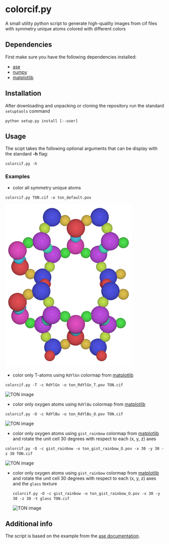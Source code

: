 # colorcif.py

A small utility python script to generate high-quality images from cif files
with symmetry unique atoms colored with different colors


## Dependencies

First make sure you have the following dependencies installed:

* [ase](https://wiki.fysik.dtu.dk/ase/)
* [numpy](http://www.numpy.org/)
* [matplotlib]

## Installation

After downloading and unpacking or cloning the repository run the standard
`setuptools` command

```
python setup.py install [--user]
```

## Usage

The scipt takes the following optional arguments that can be display with the
standard **-h** flag:

```
colorcif.py -h
```

### Examples

* color all symmetry unique atoms

```
colorcif.py TON.cif -o ton_default.pov
```

  ![TON image][ton_default]

* color only T-atoms using `RdYlGn` colormap from [matplotlib]

```
colorcif.py -T -c RdYlGn -o ton_RdYlGn_T.pov TON.cif
```

  ![TON image][ton_RdYlGn_T]

* color only oxygen atoms using `RdYlBu` colormap from [matplotlib]

```
colorcif.py -O -c RdYlBu -o ton_RdYlBu_O.pov TON.cif
```

  ![TON image][ton_RdYlBu_O]

* color only oxygen atoms using `gist_rainbow` colormap from [matplotlib] and
rotate the unit cell 30 degrees with respect to each (x, y, z) axes

```
colorcif.py -O -c gist_rainbow -o ton_gist_rainbow_O.pov -x 30 -y 30 -z 30 TON.cif
```

  ![TON image][ton_gist_rainbow_O]

* color only oxygen atoms using `gist_rainbow` colormap from [matplotlib] and
rotate the unit cell 30 degrees with respect to each (x, y, z) axes and the
`glass` texture

  ```
  colorcif.py -O -c gist_rainbow -o ton_gist_rainbow_O.pov -x 30 -y 30 -z 30 -t glass TON.cif
  ```

  ![TON image][ton_gist_rainbow_glass_O]

[ton_default]: example/gfx/ton_default.png "TON default all atoms"
[ton_RdYlGn_T]: https://bytebucket.org/lukaszmentel/colorcif/raw/tip/example/gfx/ton_RdYlGn_T.png "TON RdYlGn T-atoms"
[ton_RdYlBu_O]: https://bytebucket.org/lukaszmentel/colorcif/raw/tip/example/gfx/ton_RdYlBu_O.png "TON RdYlbu O-atoms"
[ton_gist_rainbow_O]: https://bytebucket.org/lukaszmentel/colorcif/raw/tip/example/gfx/ton_gist_rainbow_O.png "TON gist_rainbow O-atoms"
[ton_gist_rainbow_glass_O]: https://bytebucket.org/lukaszmentel/colorcif/raw/tip/example/gfx/ton_gist_rainbow_glass_O.png "TON gist_rainbow glass O-atoms"


[matplotlib]: http://matplotlib.org/


## Additional info

The script is based on the example from the [ase documentation](https://wiki.fysik.dtu.dk/ase/_downloads/saving_graphics.py).

